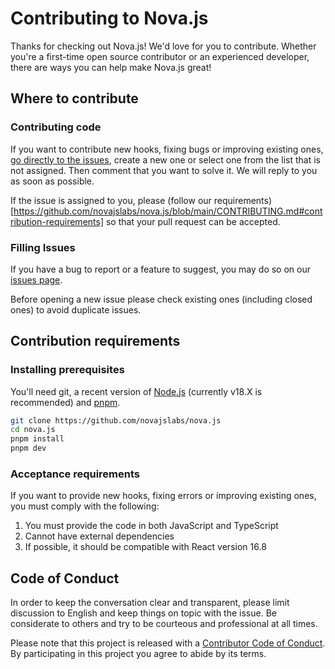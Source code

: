 # Contributing to Nova.js

Thanks for checking out Nova.js! We'd love for you to contribute. Whether you're a first-time open source contributor or an experienced developer, there are ways you can help make Nova.js great!

## Where to contribute

### Contributing code

If you want to contribute new hooks, fixing bugs or improving existing ones, [go directly to the issues](https://github.com/novajslabs/nova.js/issues), create a new one or select one from the list that is not assigned. Then comment that you want to solve it. We will reply to you as soon as possible.

If the issue is assigned to you, please (follow our requirements)[https://github.com/novajslabs/nova.js/blob/main/CONTRIBUTING.md#contribution-requirements] so that your pull request can be accepted.

### Filling Issues

If you have a bug to report or a feature to suggest, you may do so on our [issues page](https://github.com/novajslabs/nova.js/issues).

Before opening a new issue please check existing ones (including closed ones) to avoid duplicate issues.

## Contribution requirements

### Installing prerequisites

You'll need git, a recent version of [Node.js](https://nodejs.org/en/) (currently v18.X is recommended) and [pnpm](https://pnpm.io/).

```bash
git clone https://github.com/novajslabs/nova.js
cd nova.js
pnpm install
pnpm dev
```

### Acceptance requirements

If you want to provide new hooks, fixing errors or improving existing ones, you must comply with the following:

1. You must provide the code in both JavaScript and TypeScript
2. Cannot have external dependencies
3. If possible, it should be compatible with React version 16.8

## Code of Conduct

In order to keep the conversation clear and transparent, please limit discussion to English and keep things on topic with the issue. Be considerate to others and try to be courteous and professional at all times.

Please note that this project is released with a [Contributor Code of Conduct](https://github.com/novajslabs/nova.js/blob/main/CODE_OF_CONDUCT.md). By participating in this project you agree to abide by its terms.
